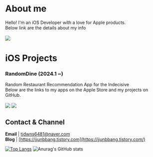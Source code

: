 # About me
Hello! I'm an iOS Developer with a love for Apple products.<br>
Below link are the details about my info <br><br>
[<img src="https://img.shields.io/badge/notion-%23000000.svg?&style=for-the-badge&logo=notion&logoColor=white" />](https://navy-nebula-d28.notion.site/iOS-07f2c0ea99e54202a3e1bd48ef97f7e0)

# iOS Projects
### RandomDine (2024.1 ~)<br>
Random Restaurant Recommendation App for the Indecisive <br>
Below are the links to my apps on the Apple Store and my projects on GitHub. <br><br>
[<img src="https://img.shields.io/badge/apple-%23000000.svg?&style=for-the-badge&logo=apple&logoColor=white" />](https://apps.apple.com/kr/app/randomdine/id6477853120) 
[<img src="https://img.shields.io/badge/github-%23181717.svg?&style=for-the-badge&logo=github&logoColor=white" />](https://github.com/ksj0109188/Effortless-Eats)

## Contact & Channel
**Email** | tjdwns6481@naver.com <br>
**Blog** | [https://jjunbbang.tistory.com](https://jjunbbang.tistory.com/)

[![Top Langs](https://github-readme-stats.vercel.app/api/top-langs/?username=ksj0109188&layout=compact)](https://github.com/delay-100/github-readme-stats)
![Anurag's GitHub stats](https://github-readme-stats.vercel.app/api?username=ksj0109188&show_icons=true&theme=radical)
